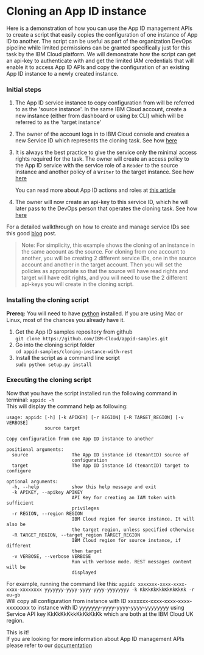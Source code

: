 # Cloning an App ID instance

Here is a demonstration of how you can use the App ID management APIs to create a script that easily copies the configuration of one instance of App ID to another.
The script can be useful as part of the organization DevOps pipeline while limited permissions can be granted specifically just for this task by the IBM Cloud platform. 
We will demonstrate how the script can get an api-key to authenticate with and get the limited IAM credentials that will enable it to access App ID APIs and copy the configuration of an existing App ID instance to a newly created instance.

### Initial steps
1. The App ID service instance to copy configuration from will be referred to as the 'source instance'. In the same IBM Cloud account, create a new instance (either from dashboard or using bx CLI) which will be referred to as the 'target instance'  

2. The owner of the account logs in to IBM Cloud console and creates a new Service ID which represents the cloning task.  See how [here](https://console.bluemix.net/docs/iam/serviceid.html#serviceids)

2. It is always the best practice to give the service only the minimal access rights required for the task. The owner will create an access policy to the App ID service with the service role of a `Reader` to the source instance and another policy of a `Writer` to the target instance. See how [here](https://console.bluemix.net/docs/iam/serviceidaccess.html#serviceidpolicy)

	You can read more about App ID actions and roles at [this article](https://console.stage1.bluemix.net/docs/services/appid/iam.html#service-access-management)

4. The owner will now create an api-key to this service ID, which he will later pass to the DevOps person that operates the cloning task. See how [here](https://console.bluemix.net/docs/iam/serviceid_keys.html#serviceidapikeys) 
 
For a detailed walkthrough on how to create and manage service IDs see this good [blog](https://www.ibm.com/blogs/bluemix/2017/10/introducing-ibm-cloud-iam-service-ids-api-keys/) post.

> Note: For simplicity, this example shows the cloning of an instance in the same account as the source. For cloning from one account to another, you will be creating 2 different service IDs, one in the source account and another in the target account. Then you will set the policies as appropriate so that the source will have read rights and target will have edit rights, and you will need to use the 2 different api-keys you will create in the cloning script. 

### Installing the cloning script

**Prereq:**  You will need to have [python](https://www.python.org/downloads/) installed. If you are using Mac or Linux, most of the chances you already have it.

1. Get the App ID samples repository from github   
	`git clone https://github.com/IBM-Cloud/appid-samples.git` 
2. Go into the cloning script folder  
	`cd appid-samples/cloning-instance-with-rest`
3. Install the script as a command line script  
  `sudo python setup.py install`
  
### Executing the cloning script
Now that you have the script installed run the following command in terminal:
`appidc -h`  
This will display the command help as following:  

```
usage: appidc [-h] [-k APIKEY] [-r REGION] [-R TARGET_REGION] [-v VERBOSE]
              source target

Copy configuration from one App ID instance to another

positional arguments:
  source                The App ID instance id (tenantID) source of
                        configuration
  target                The App ID instance id (tenantID) target to configure

optional arguments:
  -h, --help            show this help message and exit
  -k APIKEY, --apikey APIKEY
                        API Key for creating an IAM token with sufficient
                        privileges
  -r REGION, --region REGION
                        IBM Cloud region for source instance. It will also be
                        the target region, unless specified otherwise
  -R TARGET_REGION, --target_region TARGET_REGION
                        IBM Cloud region for source instance, if different
                        then target
  -v VERBOSE, --verbose VERBOSE
                        Run with verbose mode. REST messages content will be
                        displayed
```  

For example, running the command like this: 
`appidc xxxxxxx-xxxx-xxxx-xxxx-xxxxxxxx yyyyyyy-yyyy-yyyy-yyyy-yyyyyyyy -k KkKkKkKkkKkKkKkKk -r eu-gb`  
Will copy all configuration from instance with ID xxxxxxx-xxxx-xxxx-xxxx-xxxxxxxx to instance with ID yyyyyyy-yyyy-yyyy-yyyy-yyyyyyyy using Service API key KkKkKkKkkKkKkKkKk which are both at the IBM Cloud UK region.

This is it!  
If you are looking for more information about App ID management APIs please refer to our [documentation](https://console.bluemix.net/docs/services/appid/api-reference.html#managing-app-id-with-the-api)
